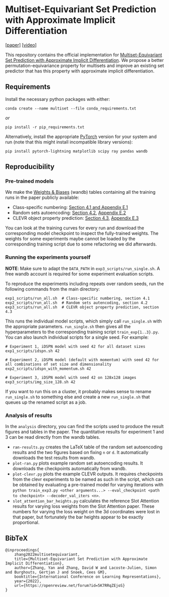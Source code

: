 # Multiset-Equivariant Set Prediction with Approximate Implicit Differentiation

[[paper]][0] [[video]][1]

This repository contains the official implementation for [Multiset-Equivariant Set Prediction with Approximate Implicit Differentiation][0].
We propose a better permutation-equivariance property for multisets and improve an existing set predictor that has this property with approximate implicit differentiation.

## Requirements
Install the necessary python packages with either:
```
conda create --name multiset --file conda_requirements.txt
```
*or*
```
pip install -r pip_requirements.txt
```

Alternatively, install the appropriate [PyTorch][2] version for your system and run (note that this might install incompatible library versions):
```
pip install pytorch-lightning matplotlib scipy ray pandas wandb
```
## Reproducibility
### Pre-trained models
We make the [Weights & Biases][3] (wandb) tables containing all the training runs in the paper publicly available:
- Class-specific numbering: [Section 4.1 and Appendix E.1][4]
- Random sets autoencoding: [Section 4.2][5], [Appendix E.2][6]
- CLEVR object property prediction: [Section 4.3][7], [Appendix E.3][8]

You can look at the training curves for every run and download the corresponding model checkpoint to inspect the fully-trained weights.
The weights for some experiments maybe cannot be loaded by the corresponding training script due to some refactoring we did afterwards.

### Running the experiments yourself
**NOTE**: Make sure to adapt the `DATA_PATH` in `exp3_scripts/run_single.sh`. 
A free wandb account is required for some experiment evaluation scripts.

To reproduce the experiments including repeats over random seeds, run the following commands from the main directory:
```
exp1_scripts/run_all.sh  # Class-specific numbering, section 4.1
exp2_scripts/run_all.sh  # Random sets autencoding, section 4.2
exp3_scripts/run_all.sh  # CLEVR object property prediction, section 4.3
```
This runs the individual model scripts, which simply call `run_single.sh` with the appropriate parameters. `run_single.sh` then gives all the hyperparameters to the corresponding training script `train_exp{1..3}.py`. You can also launch individual scripts for a single seed. For example:

```
# Experiment 1, iDSPN model with seed 42 for all dataset sizes
exp1_scripts/idspn.sh 42

# Experiment 2, iDSPN model (default with momentum) with seed 42 for all combinations of set size and dimensionality
exp2_scripts/idspn_with_momentum.sh 42

# Experiment 3, iDSPN model with seed 42 on 128x128 images
exp3_scripts/img_size_128.sh 42 
```

If you want to run this on a cluster, it probably makes sense to rename `run_single.sh` to something else and create a new `run_single.sh` that queues up the renamed script as a job.

### Analysis of results
In the `analysis` directory, you can find the scripts used to produce the result figures and tables in the paper. The quantitative results for experiment 1 and 3 can be read directly from the wandb tables.

- `ran-results.py` creates the LaTeX table of the random set autoencoding results and the two figures based on fixing `n` or `d`. It automatically downloads the test results from wandb.
- `plot-ran.py` plots example random set autoencoding results. It downloads the checkpoints automatically from wandb.
- `plot-clevr.py` plots the example CLEVR outputs. It requires checkpoints from the clevr experiments to be named as such in the script, which can be obtained by evaluating a pre-trained model for varying iterations with `python train_exp3.py <other arguments...> --eval_checkpoint <path to checkpoint> --decoder_val_iters <n>`.
- `slot_attention_bar_heights.py` calculates the reference Slot Attention results for varying loss weights from the Slot Attention paper. These numbers for varying the loss weight on the 3d coordinates were lost in that paper, but fortunately the bar heights appear to be exactly proportional.

## BibTeX
```
@inproceedings{
    zhang2022multisetequivariant,
    title={Multiset-Equivariant Set Prediction with Approximate Implicit Differentiation},
    author={Zhang, Yan and Zhang, David W and Lacoste-Julien, Simon and Burghouts, Gertjan J and Snoek, Cees GM},
    booktitle={International Conference on Learning Representations},
    year={2022},
    url={https://openreview.net/forum?id=5K7RRqZEjoS}
}
```


[0]: https://arxiv.org/abs/2111.12193
[1]: https://www.youtube.com/watch?v=2iGmXmjaQus
[2]: https://pytorch.org/get-started/locally/
[3]: https://wandb.ai/
[4]: https://wandb.ai/wdz/log_numbering?workspace=user-wdz
[5]: https://wandb.ai/cyanogenoid/multiset-equivariance-random-sets?workspace=user-cyanogenoid
[6]: https://wandb.ai/cyanogenoid/multiset-equivariance-random-sets-extra?workspace=user-cyanogenoid
[7]: https://wandb.ai/cyanogenoid/multiset-equivariance-clevr?workspace=user-cyanogenoid
[8]: https://wandb.ai/cyanogenoid/multiset-equivariance-clevr-extra?workspace=user-cyanogenoid
